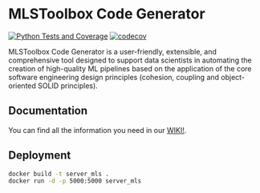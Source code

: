 # MLSToolbox Code Generator

[![Python Tests and Coverage](https://github.com/MLSToolbox/mls_code_generator/actions/workflows/main.yml/badge.svg)](https://github.com/MLSToolbox/mls_code_generator/actions/workflows/main.yml)
[![codecov](https://codecov.io/github/MLSToolbox/mls_code_generator/graph/badge.svg)](https://codecov.io/github/MLSToolbox/mls_code_generator)

MLSToolbox Code Generator is a user-friendly, extensible, and comprehensive tool designed to support data scientists in automating the creation of high-quality ML pipelines based on the application of the core software engineering design principles (cohesion, coupling and object-oriented SOLID principles).

## Documentation
You can find all the information you need in our [WIKI!](https://github.com/MLSToolbox/mls_code_generator/wiki).


## Deployment
```bash
docker build -t server_mls .
docker run -d -p 5000:5000 server_mls
```
